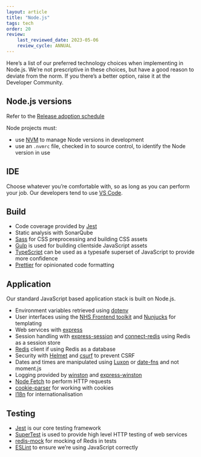 ```yaml
---
layout: article
title: "Node.js"
tags: tech
order: 20
review:
    last_reviewed_date: 2023-05-06
    review_cycle: ANNUAL
---
```

Here’s a list of our preferred technology choices when implementing in Node.js. We’re not prescriptive in these choices, but have a good reason to deviate from the norm. If you there’s a better option, raise it at the Developer Community.

## Node.js versions

Refer to the [Release adoption schedule](../tech-release-adoption-schedule)

Node projects must:

* use [NVM](https://github.com/nvm-sh/nvm) to manage Node versions in development
* use an `.nvmrc` file, checked in to source control, to identify the Node version in use

## IDE

Choose whatever you’re comfortable with, so as long as you can perform your
job. Our developers tend to use [VS Code](https://code.visualstudio.com/).

## Build

* Code coverage provided by [Jest](https://jestjs.io/)
* Static analysis with SonarQube
* [Sass](https://www.npmjs.com/package/sass) for CSS preprocessing and building CSS assets
* [Gulp](https://gulpjs.com/) is used for building clientside JavaScript assets
* [TypeScript](https://www.typescriptlang.org/) can be used as a typesafe superset of JavaScript to provide more confidence
* [Prettier](https://prettier.io/) for opinionated code formatting

## Application

Our standard JavaScript based application stack is built on Node.js.

* Environment variables retrieved using [dotenv](https://www.npmjs.com/package/dotenv)
* User interfaces using the [NHS Frontend toolkit](https://service-manual.nhs.uk/design-system) and [Nunjucks](https://mozilla.github.io/nunjucks/) for templating
* Web services with [express](http://expressjs.com/)
* Session handling with [express-session](https://www.npmjs.com/package/express-session) and [connect-redis](https://www.npmjs.com/package/connect-redis) using Redis as a session store
* [Redis](https://www.npmjs.com/package/redis) client if using Redis as a database
* Security with [Helmet](https://helmetjs.github.io/) and [csurf](https://www.npmjs.com/package/csurf) to prevent CSRF
* Dates and times are manipulated using [Luxon](https://moment.github.io/luxon/#) or [date-fns](https://date-fns.org/) and not moment.js
* Logging provided by [winston](https://www.npmjs.com/package/winston) and [express-winston](https://www.npmjs.com/package/express-winston)
* [Node Fetch](https://www.npmjs.com/package/node-fetch) to perform HTTP requests
* [cookie-parser](https://www.npmjs.com/package/cookie-parser) for working with cookies
* [I18n](https://www.npmjs.com/package/i18n) for internationalisation

## Testing

* [Jest](https://jestjs.io/) is our core testing framework
* [SuperTest](https://www.npmjs.com/package/supertest) is used to provide high level HTTP testing of web services
* [redis-mock](https://www.npmjs.com/package/redis-mock) for mocking of Redis in tests
* [ESLint](https://eslint.org/) to ensure we’re using JavaScript correctly
